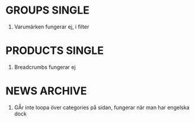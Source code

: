 # GROUPS SINGLE
1. Varumärken fungerar ej, i filter

# PRODUCTS SINGLE
1. Breadcrumbs fungerar ej

# NEWS ARCHIVE
1. GÅr inte loopa över categories på sidan, fungerar när man har engelska dock